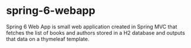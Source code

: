 # spring-6-webapp
Spring 6 Web App is small web application created in Spring MVC that fetches the list of books and authors stored in a H2 database and outputs that data on a thymeleaf template.


